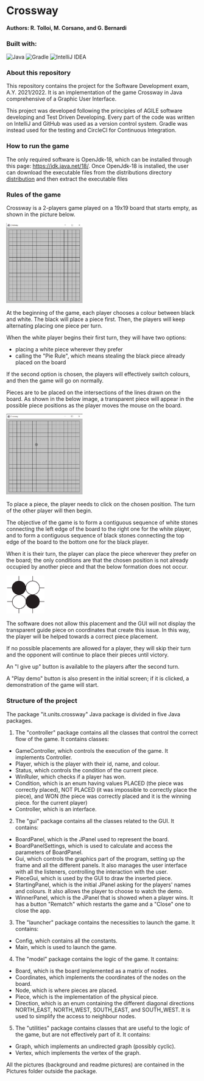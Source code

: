 # Crossway 
#### Authors: R. Tolloi, M. Corsano, and G. Bernardi
### Built with:

![Java](https://img.shields.io/badge/java-%23ED8B00.svg?style=for-the-badge&logo=java&logoColor=white)
![Gradle](https://img.shields.io/badge/Gradle-02303A.svg?style=for-the-badge&logo=Gradle&logoColor=white)
![IntelliJ IDEA](https://img.shields.io/badge/IntelliJIDEA-000000.svg?style=for-the-badge&logo=intellij-idea&logoColor=white)

### About this repository
This repository contains the project for the Software Development exam, A.Y. 2021/2022.
It is an implementation of the game Crossway in Java comprehensive of a Graphic 
User Interface.

This project was developed following the principles of AGILE software developing and
Test Driven Developing. Every part of the code was written on IntelliJ and GitHub was
used as a version control system. Gradle was instead used for the testing and CircleCI for
Continuous Integration.

### How to run the game
The only required software is OpenJdk-18, which can be installed through this page: https://jdk.java.net/18/.
Once OpenJdk-18 is installed, the user can download the executable files from the distributions
directory [distribution](build/distributions) and then extract the executable files



### Rules of the game   
Crossway is a 2-players game played on a 19x19 board that starts
empty, as shown in the picture below.

<img src="Pictures/EmptyBoard.png" alt="drawing" width="200"/>

At the beginning of the game, each player chooses a colour 
between black and white. The black will place a piece first. 
Then, the players will keep alternating placing one piece per
turn. 

When the white player begins their first turn, they will have 
two options:
* placing a white piece wherever they prefer
* calling the "Pie Rule", which means stealing the black piece
already placed on the board

If the second option is chosen, the players will effectively
switch colours, and then the game will go on normally.

Pieces are to be placed on the intersections of the lines drawn
on the board. As shown in the below image, a transparent piece
will appear in the possible piece positions as the player moves
the mouse on the board.

<img src="Pictures/BoardWithGhost.png" alt="drawing" width="200"/>

To place a piece, the player needs to click on the chosen
position. The turn of the other player will then begin. 

The objective of the game is to form a contiguous sequence of 
white stones connecting the left edge of the board to the right
one for the white player, and to form a contiguous sequence of
black stones connecting the top edge of the board to the bottom
one for the black player.

When it is their turn, the player can place the piece wherever 
they prefer on the board; the only conditions are that the 
chosen position is not already occupied by another piece and that
 the below formation does not occur.

<img src="Pictures/IllegalPosition.png" alt="drawing" width="100"/>

The software does not allow this placement and the GUI will not
display the transparent guide piece on coordinates that create
this issue. In this way, the player will be helped towards a 
correct piece placement.

If no possible placements are allowed for a player, they will 
skip their turn and the opponent will continue to place their
pieces until victory.

An "I give up" button is available to the players after the second turn. 

A "Play demo" button is also present in the initial screen; if
it is clicked, a demonstration of the game will start.

### Structure of the project
The package "it.units.crossway" Java package is divided in five Java packages.

1. The "controller" package contains all the classes that control the
correct flow of the game. It contains classes:
 * GameController, which controls the
execution of the game. It implements Controller.
 * Player, which is the player with their id, name, and colour.
 * Status, which controls the condition of the current piece.
 * WinRuler, which checks if a player has won.
 * Condition, which is an enum having values PLACED (the piece was 
 correctly placed), NOT PLACED (it was impossible to correctly place the piece),
 and WON (the piece was correctly placed and it is the winning piece.
 for the current player)
 * Controller, which is an interface.

2. The "gui" package contains all the classes related to the GUI.
It contains:
 * BoardPanel, which is the JPanel used to represent the board.
 * BoardPanelSettings, which is used to calculate and access the parameters of BoardPanel.
 * Gui, which controls the graphics part of the program, setting up the frame and
 all the different panels. It also manages the user interface with all the listeners, controlling the 
 interaction with the user.
 * PieceGui, which is used by the GUI to draw the inserted piece.
 * StartingPanel, which is the initial JPanel asking for the players' names
 and colours. It also allows the player to choose to watch the demo.
 * WinnerPanel, which is the JPanel that is showed when a player wins. It
 has a button "Rematch" which restarts the game and a "Close" one to close the app.
 
3. The "launcher" package contains the necessities to launch the game.
It contains:
 * Config, which contains all the constants.
 * Main, which is used to launch the game.

4. The "model" package contains the logic of the game. It contains:
 * Board, which is the board implemented as a matrix of nodes.
 * Coordinates, which implements the coordinates of the nodes on the
 board.
 * Node, which is where pieces are placed.
 * Piece, which is the implementation of the physical piece.
 * Direction, which is an enum containing the different diagonal directions 
 NORTH_EAST, NORTH_WEST, SOUTH_EAST, and SOUTH_WEST. It is used to simplify the
access to neighbour nodes.

5. The "utilities" package contains classes that are useful to the logic of 
the game, but are not effectively part of it. It contains:
* Graph, which implements an undirected graph (possibly cyclic).
* Vertex, which implements the vertex of the graph.
 
All the pictures (background and readme pictures) are contained in the
Pictures folder outside the package.